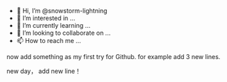 - 👋 Hi, I’m @snowstorm-lightning
- 👀 I’m interested in ...
- 🌱 I’m currently learning ...
- 💞️ I’m looking to collaborate on ...
- 📫 How to reach me ...

<!---
snowstorm-lightning/snowstorm-lightning is a ✨ special ✨ repository because its `README.md` (this file) appears on your GitHub profile.
You can click the Preview link to take a look at your changes.
--->

now add something as my first try for Github.
for example
add 3 new lines.



new day， add new line！
